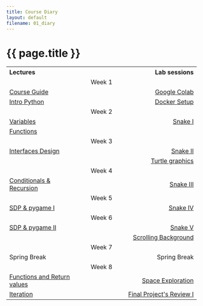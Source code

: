 ```yaml
---
title: Course Diary
layout: default
filename: 01_diary
--- 
```


<h1>{{ page.title }}</h1>

<style>
table {
  margin-left:auto;
  margin-right:auto;
}
td, th {
  border: none!important;
}
</style>

<table>
  <colgroup>
    <col width="40%"/>
    <col width="20%"/>
    <col width="40%"/>
  </colgroup>
  <tr>
    <th align="left">Lectures</th>
    <th></th>
    <th align="right">Lab sessions</th>
  </tr>
  <tr>
    <td></td>
    <td align="center"> Week 1</td>
    <td></td>
  </tr>
  <tr>
    <td align="left"><a href="lectures/slides/00a_course_guide.slides.html">Course Guide</a></td>
    <td></td>
    <td align="right"><a href="lectures/slides/00a_course_guide.slides.html">Google Colab</a></td>
  </tr>
  <tr>
    <td align="left"><a href="lectures/slides/01a_intro_python.slides.html">Intro Python</a></td>
    <td></td>
    <td align="right"><a href="lectures/slides/00a_course_guide.slides.html">Docker Setup</a></td>
  </tr>
  <tr>
    <td></td>
    <td align="center"> Week 2</td>
    <td></td>
  </tr>
  <tr>
    <td align="left"><a href="lectures/slides/02a_variables.slides.html">Variables</a></td>
    <td></td>
    <td align="right"><a href="lectures/slides/00a_course_guide.slides.html">Snake I</a></td>
  </tr>
  <tr>
    <td align="left"><a href="lectures/slides/03a_functions1.slides.html">Functions</a></td>
    <td></td>
    <td></td>
  </tr>
  <tr>
    <td></td>
    <td align="center"> Week 3</td>
    <td></td>
  </tr>
  <tr>
    <td align="left"><a href="lectures/slides/04a_interfaces_design.slides.html">Interfaces Design</a></td>
    <td></td>
    <td align="right"><a href="lectures/slides/00a_course_guide.slides.html">Snake II</a></td>
  </tr>
  <tr>
    <td></td>
    <td></td>
    <td align="right"><a href="lectures/slides/00a_course_guide.slides.html">Turtle graphics</a></td>
  </tr>
  <tr>
    <td></td>
    <td align="center"> Week 4</td>
    <td></td>
  </tr>
  <tr>
    <td align="left"><a href="lectures/slides/05a_conditionals_recursion.slides.html">Conditionals & Recursion</a></td>
    <td></td>
    <td align="right"><a href="lectures/slides/00a_course_guide.slides.html">Snake III</a></td>
  </tr>
  <tr>
    <td></td>
    <td align="center"> Week 5</td>
    <td></td>
  </tr>
  <tr>
    <td align="left"><a href="lectures/slides/05b_pygame_overview.slides.slides.html">SDP & pygame I</a></td>
    <td></td>
    <td align="right"><a href="lectures/slides/00a_course_guide.slides.html">Snake IV</a></td>
  </tr>
  <tr>
    <td></td>
    <td align="center"> Week 6</td>
    <td></td>
  </tr>
  <tr>
    <td align="left"><a href="lectures/slides/05b_pygame_overview.slides.slides.html">SDP & pygame II</a></td>
    <td></td>
    <td align="right"><a href="lectures/slides/00a_course_guide.slides.html">Snake V</a></td>
  </tr>
  <tr>
    <td></td>
    <td></td>
    <td align="right"><a href="lectures/slides/00a_course_guide.slides.html">Scrolling Background</a></td>
  </tr>
  <tr>
    <td></td>
    <td align="center"> Week 7</td>
    <td></td>
  </tr>
  <tr>
    <td align="left">Spring Break</td>
    <td></td>
    <td align="right">Spring Break</td>
  </tr>
  <tr>
    <td></td>
    <td align="center"> Week 8</td>
    <td></td>
  </tr>
  <tr>
    <td align="left"><a href="lectures/slides/06a_functions2.slides.slides.html">Functions and Return values</a></td>
    <td></td>
    <td align="right"><a href="lectures/slides/00a_course_guide.slides.html">Space Exploration</a></td>
  </tr>
  <tr>
    <td align="left"><a href="lectures/slides/07a_iteration.slides.slides.html">Iteration</a></td>
    <td></td>
    <td align="right"><a href="lectures/slides/00a_course_guide.slides.html">Final Project's Review I</a></td>
  </tr>
</table>